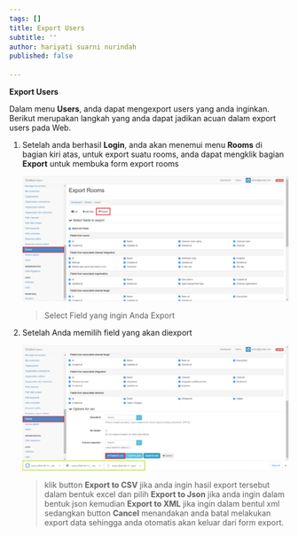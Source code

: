 ```yaml
---
tags: []
title: Export Users
subtitle: ''
author: hariyati suarni nurindah
published: false

---
```

**Export Users**

Dalam menu **Users**, anda dapat mengexport users yang anda inginkan. Berikut merupakan langkah yang anda dapat jadikan acuan dalam export users pada Web.

1. Setelah anda berhasil **Login**, anda akan menemui menu **Rooms** di bagian kiri atas, untuk export suatu rooms, anda dapat mengklik bagian **Export** untuk membuka form export rooms

   ![](/uploads/rooms8.PNG)

   > Select Field yang ingin Anda Export
2. Setelah Anda memilih field yang akan diexport

   ![](/uploads/rooms9.PNG)

   > klik button **Export to CSV** jika anda ingin hasil export tersebut dalam bentuk excel dan pilih **Export to Json** jika anda ingin dalam bentuk json kemudian **Export to XML** jika ingin dalam bentul xml sedangkan button **Cancel** menandakan anda batal melakukan export data sehingga anda otomatis akan keluar dari form export.